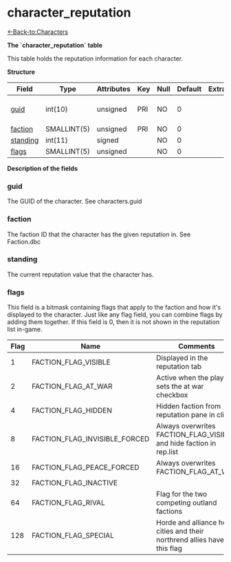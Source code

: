 # character\_reputation

[<-Back-to:Characters](database-characters.md)

**The \`character\_reputation\` table**

This table holds the reputation information for each character.

**Structure**

| Field         | Type        | Attributes | Key | Null | Default | Extra | Comment                  |
|---------------|-------------|------------|-----|------|---------|-------|--------------------------|
| [guid][1]     | int(10)     | unsigned   | PRI | NO   | 0       |       | Global Unique Identifier |
| [faction][2]  | SMALLINT(5) | unsigned   | PRI | NO   | 0       |       |                          |
| [standing][3] | int(11)     | signed     |     | NO   | 0       |       |                          |
| [flags][4]    | SMALLINT(5) | unsigned   |     | NO   | 0       |       |                          |

[1]: #guid
[2]: #faction
[3]: #standing
[4]: #flags

**Description of the fields**

### guid

The GUID of the character. See characters.guid

### faction

The faction ID that the character has the given reputation in. See Faction.dbc

### standing

The current reputation value that the character has.

### flags

This field is a bitmask containing flags that apply to the faction and how it's displayed to the character. Just like any flag field, you can combine flags by adding them together. If this field is 0, then it is not shown in the reputation list in-game.

| Flag | Name                          | Comments                                                                 |
|------|-------------------------------|--------------------------------------------------------------------------|
| 1    | FACTION_FLAG_VISIBLE          | Displayed in the reputation tab                                          |
| 2    | FACTION_FLAG_AT_WAR           | Active when the player sets the at war checkbox                          |
| 4    | FACTION_FLAG_HIDDEN           | Hidden faction from reputation pane in client                            |
| 8    | FACTION_FLAG_INVISIBLE_FORCED | Always overwrites FACTION_FLAG_VISIBLE and hide faction in rep.list      |
| 16   | FACTION_FLAG_PEACE_FORCED     | Always overwrites FACTION_FLAG_AT_WAR                                    |
| 32   | FACTION_FLAG_INACTIVE         |                                                                          |
| 64   | FACTION_FLAG_RIVAL            | Flag for the two competing outland factions                              |
| 128  | FACTION_FLAG_SPECIAL          | Horde and alliance home cities and their northrend allies have this flag |
